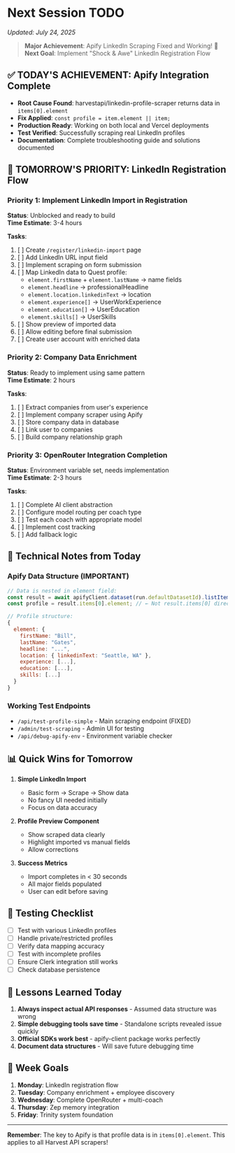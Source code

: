 # Next Session TODO
*Updated: July 24, 2025*

> **Major Achievement**: Apify LinkedIn Scraping Fixed and Working! 🎉  
> **Next Goal**: Implement "Shock & Awe" LinkedIn Registration Flow

## ✅ **TODAY'S ACHIEVEMENT: Apify Integration Complete**
- **Root Cause Found**: harvestapi/linkedin-profile-scraper returns data in `items[0].element`
- **Fix Applied**: `const profile = item.element || item;`
- **Production Ready**: Working on both local and Vercel deployments
- **Test Verified**: Successfully scraping real LinkedIn profiles
- **Documentation**: Complete troubleshooting guide and solutions documented

## 🎯 **TOMORROW'S PRIORITY: LinkedIn Registration Flow**

### **Priority 1: Implement LinkedIn Import in Registration**
**Status**: Unblocked and ready to build  
**Time Estimate**: 3-4 hours

**Tasks**:
1. [ ] Create `/register/linkedin-import` page
2. [ ] Add LinkedIn URL input field
3. [ ] Implement scraping on form submission
4. [ ] Map LinkedIn data to Quest profile:
   - `element.firstName` + `element.lastName` → name fields
   - `element.headline` → professionalHeadline
   - `element.location.linkedinText` → location
   - `element.experience[]` → UserWorkExperience
   - `element.education[]` → UserEducation
   - `element.skills[]` → UserSkills
5. [ ] Show preview of imported data
6. [ ] Allow editing before final submission
7. [ ] Create user account with enriched data

### **Priority 2: Company Data Enrichment**
**Status**: Ready to implement using same pattern  
**Time Estimate**: 2 hours

**Tasks**:
1. [ ] Extract companies from user's experience
2. [ ] Implement company scraper using Apify
3. [ ] Store company data in database
4. [ ] Link user to companies
5. [ ] Build company relationship graph

### **Priority 3: OpenRouter Integration Completion**
**Status**: Environment variable set, needs implementation  
**Time Estimate**: 2-3 hours

**Tasks**:
1. [ ] Complete AI client abstraction
2. [ ] Configure model routing per coach type
3. [ ] Test each coach with appropriate model
4. [ ] Implement cost tracking
5. [ ] Add fallback logic

## 🔧 **Technical Notes from Today**

### **Apify Data Structure (IMPORTANT)**
```javascript
// Data is nested in element field:
const result = await apifyClient.dataset(run.defaultDatasetId).listItems();
const profile = result.items[0].element; // ← Not result.items[0] directly!

// Profile structure:
{
  element: {
    firstName: "Bill",
    lastName: "Gates", 
    headline: "...",
    location: { linkedinText: "Seattle, WA" },
    experience: [...],
    education: [...],
    skills: [...]
  }
}
```

### **Working Test Endpoints**
- `/api/test-profile-simple` - Main scraping endpoint (FIXED)
- `/admin/test-scraping` - Admin UI for testing
- `/api/debug-apify-env` - Environment variable checker

## 📊 **Quick Wins for Tomorrow**

1. **Simple LinkedIn Import**
   - Basic form → Scrape → Show data
   - No fancy UI needed initially
   - Focus on data accuracy

2. **Profile Preview Component**
   - Show scraped data clearly
   - Highlight imported vs manual fields
   - Allow corrections

3. **Success Metrics**
   - Import completes in < 30 seconds
   - All major fields populated
   - User can edit before saving

## 🧪 **Testing Checklist**

- [ ] Test with various LinkedIn profiles
- [ ] Handle private/restricted profiles
- [ ] Verify data mapping accuracy
- [ ] Test with incomplete profiles
- [ ] Ensure Clerk integration still works
- [ ] Check database persistence

## 📝 **Lessons Learned Today**

1. **Always inspect actual API responses** - Assumed data structure was wrong
2. **Simple debugging tools save time** - Standalone scripts revealed issue quickly
3. **Official SDKs work best** - apify-client package works perfectly
4. **Document data structures** - Will save future debugging time

## 🚀 **Week Goals**

1. **Monday**: LinkedIn registration flow
2. **Tuesday**: Company enrichment + employee discovery
3. **Wednesday**: Complete OpenRouter + multi-coach
4. **Thursday**: Zep memory integration
5. **Friday**: Trinity system foundation

---

**Remember**: The key to Apify is that profile data is in `items[0].element`. This applies to all Harvest API scrapers!